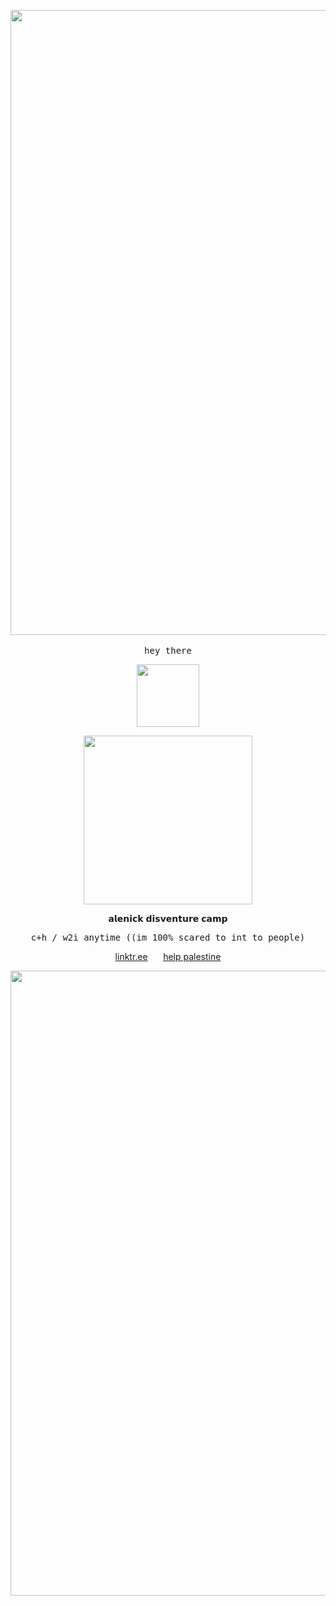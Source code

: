 <p align="center">
<img width=1000 src="https://64.media.tumblr.com/3131c31b779540a016e03256bc618b38/42d997020b109ec7-97/s540x810/3e25311281920fda7a4058c613fa966ccb3376b8.pnj"
</p>‎

</p>
<p align="center">
<kbd>hey there</kbd>
</p>


</p>
<p align="center">
<img width=100 src="https://komarev.com/ghpvc/?username=exoean&color=3A5A83&style=for-the-badge&label=📖"
 </p>

<p align="center">
<img width=270 src="https://files.catbox.moe/m1bjui.png"
</p>

<p align="center">
𝗮𝗹𝗲𝗻𝗶𝗰𝗸 𝗱𝗶𝘀𝘃𝗲𝗻𝘁𝘂𝗿𝗲 𝗰𝗮𝗺𝗽
</p>

</p>
<p align="center">
<kbd>c+h / w2i anytime ((im 100% scared to int to people)</kbd>
</p>

</p>
<p align="center">
<a href="https://linktr.ee/aIenick">linktr.ee</a>⠀⠀ <a href="https://arab.org/click-to-help/palestine/">help palestine</a>
</p>



<p align="center">
<img width=1000 src="https://64.media.tumblr.com/0bf1dd8865a8b4a3cf37b6913f7c4be1/42d997020b109ec7-40/s540x810/99cf837fb6239b22b7b468219032b237cfce0cfb.pnj"
 </p>
